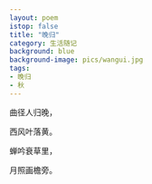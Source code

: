 ```yaml
---
layout: poem
istop: false
title: "晚归"
category: 生活随记
background: blue
background-image: pics/wangui.jpg
tags:
- 晚归
- 秋
---
```


曲径人归晚， 

西风叶落黄。

蝉吟衰草里，

月照画檐旁。